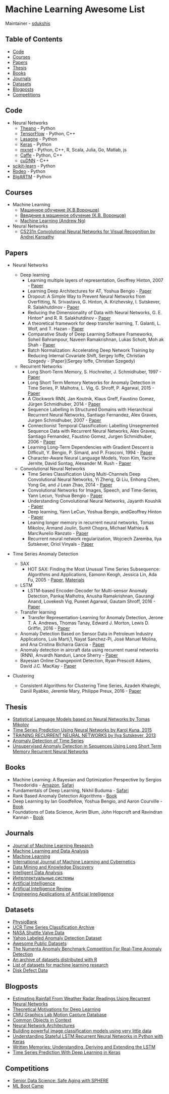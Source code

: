 # Machine Learning Awesome List

Maintainer - [sdukshis](https://github.com/sdukshis)

## Table of Contents
- [Code](#code)
- [Courses](#courses)
- [Papers](#papers)
- [Thesis](#thesis)
- [Books](#books)
- [Journals](#journals)
- [Datasets](#datasets)
- [Blogposts](#blogposts)
- [Competitions](#competitions)

## Code
* Neural Networks
    * [Theano](http://www.deeplearning.net/software/theano/) - Python
    * [TensorFlow](https://www.tensorflow.org/) - Python, C++
    * [Lasagne](http://lasagne.readthedocs.io/en/latest/) - Python
    * [Keras](http://keras.io/) - Python
    * [mxnet](https://github.com/dmlc/mxnet) - Python, C++, R, Scala, Julia, Go, Matlab, js
    * [Caffe](http://caffe.berkeleyvision.org/) - Python, C++
    * [cuDNN](https://developer.nvidia.com/cudnn) - C++
* [scikit-learn](http://scikit-learn.org/) - Python
* [Rodeo](https://www.yhat.com/) - Python
* [BigARTM](http://bigartm.org/) - Python

## Courses
* Machine Learning
    * [Машинное обучение (К.В.Воронцов)](http://www.machinelearning.ru/wiki/index.php?title=%D0%9C%D0%B0%D1%88%D0%B8%D0%BD%D0%BD%D0%BE%D0%B5_%D0%BE%D0%B1%D1%83%D1%87%D0%B5%D0%BD%D0%B8%D0%B5_%28%D0%BA%D1%83%D1%80%D1%81_%D0%BB%D0%B5%D0%BA%D1%86%D0%B8%D0%B9%2C_%D0%9A.%D0%92.%D0%92%D0%BE%D1%80%D0%BE%D0%BD%D1%86%D0%BE%D0%B2%29)
    * [Введение в машинное обучение (К.В. Воронцов)](https://www.coursera.org/learn/vvedenie-mashinnoe-obuchenie)
    * [Machine Learning (Andrew Ng)](https://www.coursera.org/learn/machine-learning)
* Neural Networks
    * [CS231n Convolutional Neural Networks for Visual Recognition by Andrej Karpathy](http://cs231n.github.io/)

## Papers
* Neural Networks
    * Deep learning
        * Learning multiple layers of representation, Geoffrey Hinton, 2007 - [Paper](http://www.cs.toronto.edu/~fritz/absps/tics.pdf)
        * Learning Deep Architectures for AT, Yoshua Bengio - [Paper](http://people.cs.pitt.edu/~huynv/research/deep-nets/Learning%20Deep%20Architectures%20for%20AI.pdf)
        * Dropout:  A Simple Way to Prevent Neural Networks from Overfitting, N. Srivastava, G. Hinton, A. Krizhevsky, I. Sutskever, R. Salakhutdinov - [Paper](https://www.cs.toronto.edu/~hinton/absps/JMLRdropout.pdf)
        * Reducing the Dimensionality of Data with Neural Networks, G. E. Hinton* and R. R. Salakhutdinov - [Paper](http://www.cs.toronto.edu/~hinton/science.pdf)
        * A theoretical framework for deep transfer learning, T. Galanti, L. Wolf, and T. Hazan - [Paper](http://imaiai.oxfordjournals.org/content/early/2016/04/28/imaiai.iaw008.full.pdf)
        * Comparative Study of Deep Learning Software Frameworks, Soheil Bahrampour, Naveen Ramakrishnan, Lukas Schott, Moh
ak Shah - [Paper](http://arxiv.org/abs/1511.06435)
        * Batch Normalization: Accelerating Deep Network Training by Reducing Internal Covariate Shift, Sergey Ioffe, Christian Szegedy - [Paper](Sergey Ioffe, Christian Szegedy)
    * Recurrent Networks
        * Long Short-Term Memory, S. Hochreiter, J. Schmidhuber, 1997 - [Paper](http://deeplearning.cs.cmu.edu/pdfs/Hochreiter97_lstm.pdf)
        * Long Short Term Memory Networks for Anomaly Detection in Time Series, P. Malhotra, L. Vig, G. Shroff, P. Agarwal, 2015 - [Paper](https://www.elen.ucl.ac.be/Proceedings/esann/esannpdf/es2015-56.pdf)
        * A Clockwork RNN, Jan Koutnik, Klaus Greff, Faustino Gomez, Jürgen Schmidhuber, 2014 - [Paper](http://arxiv.org/pdf/1402.3511v1.pdf)
        * Sequence Labelling in Structured Domains with Hierarchical Recurrent Neural Networks, Santiago Fernandez, Alex Graves, Jurgen Schmidhuber, 2007 - [Paper](ftp://ftp.idsia.ch/pub/juergen/IJCAI07sequence.pdf)
        * Connectionist Temporal Classification: Labelling Unsegmented Sequence Data with Recurrent Neural Networks, Alex Graves, Santiago Fernandez, Faustino Gomez, Jurgen Schmidhuber, 2006 - [Paper](http://machinelearning.wustl.edu/mlpapers/paper_files/icml2006_GravesFGS06.pdf)
        * Learning Long-Term Dependencies with Gradient Descent is Difficult, Y. Bengio, P. Simard, and P. Frasconi, 1994 - [Paper](http://www-dsi.ing.unifi.it/~paolo/ps/tnn-94-gradient.pdf)
        * Character-Aware Neural Language Models, Yoon Kim, Yacine Jernite, David Sontag, Alexander M. Rush - [Paper](http://www.people.fas.harvard.edu/%7Eyoonkim/data/aaai_2016.pdf)
    * Convolutional Neural Networks
        * Time Series Classification Using Multi-Channels Deep Convolutional Neural Networks, Yi Zheng, Qi Liu, Enhong Chen, Yong Ge, and J Lean Zhao, 2014 - [Paper](http://staff.ustc.edu.cn/~cheneh/paper_pdf/2014/Yi-Zheng-WAIM2014.pdf)
        * Convolutional Networks for Images, Speech, and Time-Series, Yann Lecun, Yoshua Bengio - [Paper](http://yann.lecun.com/exdb/publis/pdf/lecun-bengio-95a.pdf)
        * Understanding Convolutional Neural Networks, Jayanth Koushik - [Paper](https://arxiv.org/pdf/1605.09081v1.pdf)
        * Deep learning, Yann LeCun, Yoshua Bengio, andGeoffrey Hinton - [Paper](http://www.cs.toronto.edu/~hinton/absps/NatureDeepReview.pdf)
        * Leaning longer memory in recurrent neural networks, Tomas Mikolov, Armand Joulin, Sumit Chopra, Michael Mathieu & Marc’Aurelio Ranzato - [Paper](https://arxiv.org/pdf/1412.7753.pdf)
        * Recurrent neural network regularization, Wojciech Zaremba, Ilya Sutskever, Oriol Vinyals - [Paper](https://arxiv.org/pdf/1409.2329v5.pdf)

* Time Series Anomaly Detection
    * SAX
        * HOT SAX: Finding the Most Unusual Time Series Subsequence: Algorithms and Applications, Eamonn Keogh, Jessica Lin, Ada Fu, 2005 - [Paper](http://www.cs.ucr.edu/~eamonn/discords/HOT%20SAX%20%20long-ver.pdf), [Materials](http://www.cs.ucr.edu/~eamonn/discords/)
    * LSTM
        * LSTM-based Encoder-Decoder for Multi-sensor Anomaly Detection, Pankaj Malhotra, Anusha Ramakrishnan, Gaurangi Anand, Lovekesh Vig, Puneet Agarwal, Gautam Shroff, 2016 - [Paper](https://drive.google.com/file/d/0B8Dg3PBX90KNQWRwMElkVkQ0aFgzZGpzOGQtUU5DeWZYUlVV/view)
    * Transfer learning
        * Transfer Representation-Learning for Anomaly Detection, Jerone T. A. Andrews, Thomas Tanay, Edward J. Morton, Lewis D. Griffin, 2016 - [Paper](https://drive.google.com/file/d/0B8Dg3PBX90KNeFROU3BDT1ZhTXlSV3Rsb3JfVWNTWkpLTUhJ/view)
    * Anomaly Detection Based on Sensor Data in Petroleum Industry Applications, Luis Martí,1, Nayat Sanchez-Pi, José Manuel Molina, and Ana Cristina Bicharra Garcia - [Paper](http://www.ncbi.nlm.nih.gov/pmc/articles/PMC4367333/)
    * Anomaly detection in aircraft data using recurrent nueral networks (RNN), Anvardh Nanduri, Lance Sherry - [Paper](http://catsr.ite.gmu.edu/pubs/ICNS_2016_AnomalyDetectionRNN_01042015.pdf)
    * Bayesian Online Changepoint Detection, Ryan Prescott Adams, David J.C. MacKay - [Paper](http://hips.seas.harvard.edu/files/adams-changepoint-tr-2007.pdf)

* Clustering
    * Consistent Algorithms for Clustering Time Series, Azadeh Khaleghi, Daniil Ryabko, Jeremie Mary, Philippe Preux, 2016 - [Paper](http://jmlr.csail.mit.edu/papers/volume17/khaleghi16a/khaleghi16a.pdf)

## Thesis
* [Statistical Language Models based on Neural Networks by Tomas Mikolov](http://www.fit.vutbr.cz/~imikolov/rnnlm/thesis.pdf)
* [Time Series Prediction Using Neural Networks by Karol Kuna, 2015](http://is.muni.cz/th/410446/fi_b/thesis.pdf)
* [TRAINING RECURRENT NEURAL NETWORKS by Ilya Sutskever, 2013](http://www.cs.utoronto.ca/~ilya/pubs/ilya_sutskever_phd_thesis.pdf)
* [Anomaly Detection of Time Series](http://conservancy.umn.edu/bitstream/handle/11299/92985/?sequence=1)
* [Unsupervised Anomaly Detection in Sequences Using Long Short Term Memory Recurrent Neural Networks](http://mars.gmu.edu/handle/1920/10250)

## Books
* Machine Learning: A Bayesian and Optimization Perspective by Sergios Theodoridis - [Amazon](http://www.amazon.com/Machine-Learning-Optimization-Perspective-Developers/dp/0128015225/ref=pd_sim_14_3?ie=UTF8&dpID=51vPYhMsTvL&dpSrc=sims&preST=_AC_UL160_SR128%2C160_&refRID=12KNBY7VJ04SMYBXKQQ7), [Safari](https://www.safaribooksonline.com/library/view/machine-learning/9780128015223/)
* Fundamentals of Deep Learning, Nikhil Buduma - [Safari](https://www.safaribooksonline.com/library/view/fundamentals-of-deep/9781491925607/)
* Rank Based Anomaly Detection Algorithms - [Book](http://surface.syr.edu/cgi/viewcontent.cgi?article=1335&context=eecs_etd)
* Deep Learning by Ian Goodfellow, Yoshua Bengio, and Aaron Courville - [Book](http://www.deeplearningbook.org/)
* Foundations of Data Science, Avrim Blum, John Hopcroft and Ravindran Kannan - [Book](http://www.cs.cornell.edu/jeh/book2016June9.pdf)
 
## Journals
* [Journal of Machine Learning Research](http://jmlr.csail.mit.edu/)
* [Machine Learning and Data Analysis ](http://jmlda.org/)
* [Machine Learning](http://www.springer.com/computer/ai/journal/10994)
* [International Journal of Machine Learning and Cybernetics](http://www.springer.com/engineering/computational+intelligence+and+complexity/journal/13042/PSE)
* [Data Mining and Knowledge Discovery](http://www.springer.com/computer/database+management+%26+information+retrieval/journal/10618)
* [Intelligent Data Analysis](http://www.iospress.nl/journal/intelligent-data-analysis/)
* [Интеллектуальные системы](http://www.intsys.msu.ru/magazine/)
* [Artificial Intelligence](https://www.elsevier.com/journals/artificial-intelligence/0004-3702#description)
* [Artificial Intelligence Review](http://www.springer.com/computer/ai/journal/10462)
* [Engineering Applications of Artificial Intelligence](https://www.elsevier.com/journals/engineering-applications-of-artificial-intelligence/0952-1976#description)

## Datasets
* [PhysioBank](http://www.physionet.org/cgi-bin/atm/ATM)
* [UCR Time Series Classification Archive](http://www.cs.ucr.edu/~eamonn/time_series_data/)
* [NASA Shuttle Valve Data](http://cs.fit.edu/~pkc/nasa/data/)
* [Yahoo Labeled Anomaly Detection Dataset](https://webscope.sandbox.yahoo.com/catalog.php?datatype=s&did=70)
* [Awesome Public Datasets](https://github.com/caesar0301/awesome-public-datasets)
* [The Numenta Anomaly Benchmark Competition For Real-Time Anomaly Detection](http://numenta.org/nab/)
* [An archive of datasets distributed with R](https://vincentarelbundock.github.io/Rdatasets/datasets.html)
* [List of datasets for machine learning research](https://en.wikipedia.org/wiki/List_of_datasets_for_machine_learning_research)
* [Disk Defect Data](https://c3.nasa.gov/dashlink/resources/314/)

## Blogposts
* [Estimating Rainfall From Weather Radar Readings Using Recurrent Neural Networks](http://simaaron.github.io/Estimating-rainfall-from-weather-radar-readings-using-recurrent-neural-networks/)
* [Theoretical Motivations for Deep Learning](http://rinuboney.github.io/2015/10/18/theoretical-motivations-deep-learning.html)
* [CMU Graphics Lab Motion Capture Database](http://mocap.cs.cmu.edu/)
* [Common Objects in Context](http://mscoco.org/)
* [Neural Network Architectures](https://culurciello.github.io/tech/2016/06/04/nets.html)
* [Building powerful image classification models using very little data](http://blog.keras.io/building-powerful-image-classification-models-using-very-little-data.html)
* [Understanding Stateful LSTM Recurrent Neural Networks in Python with Keras](http://machinelearningmastery.com/understanding-stateful-lstm-recurrent-neural-networks-python-keras/)
* [Written Memories: Understanding, Deriving and Extending the LSTM](http://r2rt.com/written-memories-understanding-deriving-and-extending-the-lstm.html)
* [Time Series Prediction With Deep Learning in Keras](http://machinelearningmastery.com/time-series-prediction-with-deep-learning-in-python-with-keras/)

## Competitions
* [Senior Data Science: Safe Aging with SPHERE](https://www.drivendata.org/competitions/42/page/71/)
* [ML Boot Camp](http://mlbootcamp.ru)
